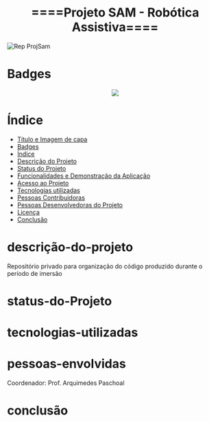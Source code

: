 <h1 align="center">====Projeto SAM - Robótica Assistiva====</h1>

![Rep ProjSam](https://user-images.githubusercontent.com/98993176/208114809-29585150-90c8-4793-8dc1-b33bf693df8f.png)

# Badges
<p align="center">
<img src="http://img.shields.io/static/v1?label=STATUS&message=EM%20DESENVOLVIMENTO&color=GREEN&style=for-the-badge"/>
</p>

# Índice 

* [Título e Imagem de capa](#projeto-sam---robótica-assistiva)
* [Badges](#badges)
* [Índice](#índice)
* [Descrição do Projeto](#descrição-do-projeto)
* [Status do Projeto](#status-do-Projeto)
* [Funcionalidades e Demonstração da Aplicação](#funcionalidades-e-demonstração-da-aplicação)
* [Acesso ao Projeto](#acesso-ao-projeto)
* [Tecnologias utilizadas](#tecnologias-utilizadas)
* [Pessoas Contribuidoras](#pessoas-contribuidoras)
* [Pessoas Desenvolvedoras do Projeto](#pessoas-desenvolvedoras)
* [Licença](#licença)
* [Conclusão](#conclusão)

# descrição-do-projeto

Repositório privado para organização do código produzido durante o período de imersão

# status-do-Projeto

# tecnologias-utilizadas

# pessoas-envolvidas

Coordenador: Prof. Arquimedes Paschoal

# conclusão

